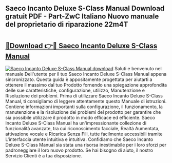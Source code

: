 ## Saeco Incanto Deluxe S-Class Manual Download gratuit PDF - Part-ZwC Italiano Nuovo manuale del proprietario di riparazione 22m4T

# <h2><a href="http://dfdmhz.blite.top/?on=Saeco+Incanto+Deluxe+S-Class+Manual">🔗Download 👉🔴 Saeco Incanto Deluxe S-Class Manual</a></h2>

[![Saeco Incanto Deluxe S-Class Manual download](https://i.imgur.com/lujVjoI.png)](http://dfdmhz.blite.top/?on=Saeco+Incanto+Deluxe+S-Class+Manual)
Saluti e benvenuto nel manuale Dell'utente per il tuo Saeco Incanto Deluxe S-Class Manual appena sincronizzato. Questa guida è appositamente progettata per aiutarti a ottenere il massimo dal tuo Prodotto fornendo una spiegazione approfondita delle sue caratteristiche, configurazione, utilizzo, Manutenzione e Risoluzione dei problemi. Prima di utilizzare Saeco Incanto Deluxe S-Class Manual, ti consigliamo di leggere attentamente questo Manuale di istruzioni. Contiene informazioni importanti sulla configurazione, il funzionamento, la manutenzione e la risoluzione dei problemi del prodotto per garantire che sia possibile utilizzare il prodotto in modo efficace ed efficiente. Saeco Incanto Deluxe S-Class Manual ha un'impressionante collezione di funzionalità avanzate, tra cui riconoscimento facciale, Realtà Aumentata, attivazione vocale e Ricarica Senza Fili, tutte facilmente accessibili tramite L'interfaccia utente intuitiva e intuitiva. Confidiamo che Saeco Incanto Deluxe S-Class Manual sia stata una risorsa inestimabile per i loro sforzi per padroneggiare il loro nuovo prodotto. Se hai bisogno di aiuto, il nostro Servizio Clienti è a tua disposizione.
